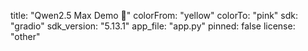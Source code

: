 title: "Qwen2.5 Max Demo 🐢"
colorFrom: "yellow"
colorTo: "pink"
sdk: "gradio"
sdk_version: "5.13.1"
app_file: "app.py"
pinned: false
license: "other"
